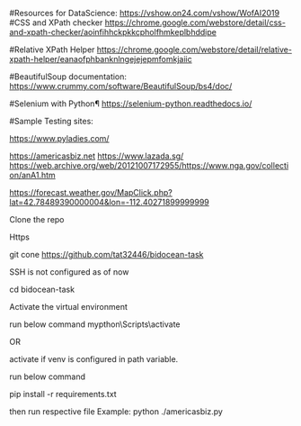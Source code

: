 
#Resources for DataScience:
https://vshow.on24.com/vshow/WofAI2019
#CSS and XPath checker
https://chrome.google.com/webstore/detail/css-and-xpath-checker/aoinfihhckpkkcpholfhmkeplbhddipe

#Relative XPath Helper
https://chrome.google.com/webstore/detail/relative-xpath-helper/eanaofphbanknlngejejepmfomkjaiic

#BeautifulSoup documentation:
https://www.crummy.com/software/BeautifulSoup/bs4/doc/

#Selenium with Python¶
https://selenium-python.readthedocs.io/

#Sample Testing sites:

https://www.pyladies.com/

https://americasbiz.net
https://www.lazada.sg/
https://web.archive.org/web/20121007172955/https://www.nga.gov/collection/anA1.htm

https://forecast.weather.gov/MapClick.php?lat=42.78489390000004&lon=-112.40271899999999

Clone the repo

Https

git cone https://github.com/tat32446/bidocean-task

SSH is not configured as of now


cd bidocean-task


Activate the virtual environment

run below command 
mypthon\Scripts\activate

OR

activate if venv is configured in path variable.

run below command

pip install -r requirements.txt


then run respective file
Example: python ./americasbiz.py


